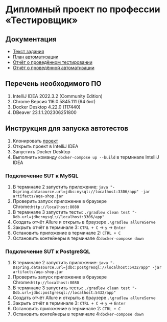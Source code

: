 # Дипломный проект по профессии «Тестировщик»
## Документация
* [Текст задания](https://github.com/netology-code/qa-diploma)
* [План автоматизации](https://github.com/supernatashenka/aqa-diploma-kostina/blob/main/Documents/Plan.md)
* [Отчёт о проведённом тестировании]()
* [Отчёт о проведённой автоматизации]()

## Перечень необходимого ПО 
1. IntelliJ IDEA 2022.3.2 (Community Edition)
2. Chrome Версия 116.0.5845.111 (64 бит)
3. Docker Desktop 4.22.0 (117440)
4. DBeaver 23.1.1.202306251800

## Инструкция для запуска автотестов
1. Клонировать [проект](https://github.com/supernatashenka/aqa-diploma-kostina)
2. Открыть проект в IntelliJ IDEA
3. Запустить Docker Desktop 
4. Выполнить команду `docker-compose up --build` в терминале IntelliJ IDEA  


### Подключение SUT к MySQL
1. В терминале 2 запустить приложение: ` java "-Dspring.datasource.url=jdbc:mysql://localhost:3306/app" -jar artifacts/aqa-shop.jar `
2. Проверить запуск приложение в браузере Chrome:`http://localhost:8080`
3. В терминале 3 запустить тесты: `./gradlew clean test "-Ddb.url=jdbc:mysql://localhost:3306/app"` 
4. Создать отчёт Allure и открыть в браузере `.\gradlew allureServe`
5. Закрыть отчёт в терминале 3: `CTRL + C` -> `y` -> `Enter`
6. Остановить приложение в терминале 2: `CTRL + C`
7. Остановить контейнеры в терминале 4:`docker-compose down`

### Подключение SUT к PostgreSQL
1. В терминале 2 запустить приложение: `java "-Dspring.datasource.url=jdbc:postgresql://localhost:5432/app" -jar artifacts/aqa-shop.jar`
2. Проверить запуск приложение в браузере Chrome:`http://localhost:8080`
3. В терминале 3 запустить тесты: `./gradlew clean test "-Ddb.url=jdbc:postgresql://localhost:5432/app"`
4. Создать отчёт Allure и открыть в браузере `.\gradlew allureServe`
5. Закрыть отчёт в терминале 3: `CTRL + C` -> `y` -> `Enter`
6. Остановить приложение в терминале 2: `CTRL + C`
7. Остановить контейнеры в терминале 4:`docker-compose down`
